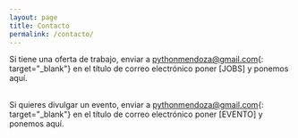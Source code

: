 ```yaml
---
layout: page
title: Contacto
permalink: /contacto/
---
```



Si tiene una oferta de trabajo, enviar a [pythonmendoza@gmail.com](mailto:pythonmendoza@gmail.com){: target="_blank"} en el título de correo electrónico poner [JOBS] y ponemos aquí.


<br>Si quieres divulgar un evento, enviar a [pythonmendoza@gmail.com](mailto:pythonmendoza@gmail.com){: target="_blank"} en el título de correo electrónico poner [EVENTO] y ponemos aquí.

